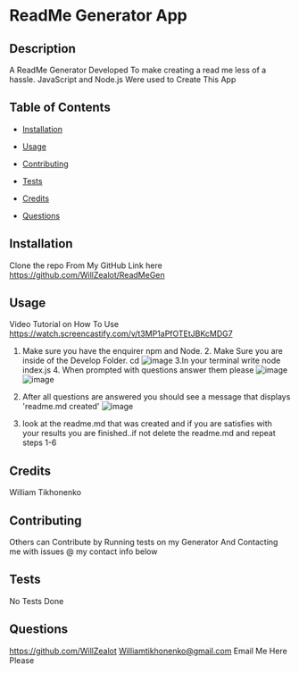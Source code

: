 # ReadMe Generator App 


## Description

A ReadMe Generator Developed To make creating a read me less of a hassle. JavaScript and Node.js Were used to Create This App

## Table of Contents


- [Installation](#installation)
- [Usage](#usage)
- [Contributing](#contributing)
- [Tests](#tests)
- [Credits](#credits)

- [Questions](#questions)

## Installation
Clone the repo From My GitHub Link here https://github.com/WillZealot/ReadMeGen 
## Usage
Video Tutorial on How To Use
https://watch.screencastify.com/v/t3MP1aPfOTEtJBKcMDG7
1. Make sure you have the enquirer npm and Node. 2. Make Sure you are inside of the Develop Folder.
cd ![image](https://github.com/WillZealot/ReadMeGen/assets/127908016/3aff0f56-e1cd-49fa-9637-9d80c6b6856e)
3.In your terminal write node index.js 4. When prompted with questions answer them please ![image](https://github.com/WillZealot/ReadMeGen/assets/127908016/6d35a2d1-e81d-4be7-8988-e128edbf0c97)![image](https://github.com/WillZealot/ReadMeGen/assets/127908016/79402adc-4fa5-425e-85d7-d7ba08d8f8cc)

5. After all questions are answered you should see a message that displays 'readme.md created' ![image](https://github.com/WillZealot/ReadMeGen/assets/127908016/45a1f9a7-fbe3-4d7d-b45e-1cb659f8b5ca)
6. look at the readme.md that was created and if you are satisfies with your results you are finished..if not delete the readme.md and repeat steps 1-6 

## Credits
William Tikhonenko

## Contributing
Others can Contribute by Running tests on my Generator And Contacting me with issues @ my contact info below

## Tests
No Tests Done



## Questions
https://github.com/WillZealot
Williamtikhonenko@gmail.com  Email Me Here Please
